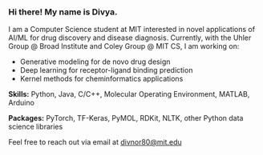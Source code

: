 ### Hi there! My name is Divya.

I am a Computer Science student at MIT interested in novel applications of AI/ML for drug discovery and disease diagnosis. Currently, with the Uhler Group @ Broad Institute and Coley Group @ MIT CS, I am working on:

* Generative modeling for de novo drug design
* Deep learning for receptor-ligand binding prediction
* Kernel methods for cheminformatics applications

**Skills:** Python, Java, C/C++, Molecular Operating Environment, MATLAB, Arduino

**Packages:** PyTorch, TF-Keras, PyMOL, RDKit, NLTK, other Python data science libraries

Feel free to reach out via email at divnor80@mit.edu

<!--
**divnori/divnori** is a ✨ _special_ ✨ repository because its `README.md` (this file) appears on your GitHub profile.

Here are some ideas to get you started:

- 🔭 I’m currently working on ...
- 🌱 I’m currently learning ...
- 👯 I’m looking to collaborate on ...
- 🤔 I’m looking for help with ...
- 💬 Ask me about ...
- 📫 How to reach me: ...
- 😄 Pronouns: ...
- ⚡ Fun fact: ...
-->
